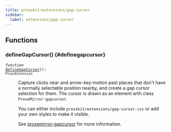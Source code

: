```yaml
---
title: prosekit/extensions/gap-cursor
sidebar:
  label: extensions/gap-cursor
---
```


## Functions

### defineGapCursor() {#definegapcursor}

<dl>

<dt>

<code data-typedoc-declaration><i>function</i> <i></i> <a id="definegapcursor-2" href="#definegapcursor-2">defineGapCursor</a>(): `PlainExtension`</code>

</dt>

<dd>

Capture clicks near and arrow-key-motion past places that don't have a
normally selectable position nearby, and create a gap cursor selection for
them. The cursor is drawn as an element with class `ProseMirror-gapcursor`.

You can either include `prosekit/extensions/gap-cursor.css` or add your own
styles to make it visible.

See
[prosemirror-gapcursor](https://github.com/ProseMirror/prosemirror-gapcursor)
for more information.

</dd>

</dl>
